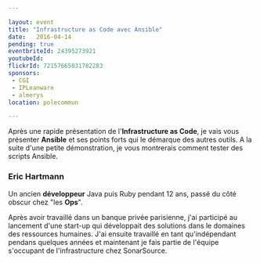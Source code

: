 ```yaml
---

layout: event
title: "Infrastructure as Code avec Ansible"
date:   2016-04-14
pending: true
eventbriteId: 24395273921
youtubeId: 
flickrId: 72157665031782283
sponsors:
 - CGI
 - IPLeanware
 - almerys
location: polecommun

---
```


Après une rapide présentation de l'**Infrastructure as Code**, je vais vous présenter **Ansible** et ses points forts qui le démarque des autres outils. 
A la suite d'une petite démonstration, je vous montrerais comment tester des scripts Ansible.

### Eric Hartmann

Un ancien **développeur** Java puis Ruby pendant 12 ans, passé du côté obscur chez "les **Ops**".

Après avoir travaillé dans un banque privée parisienne, j'ai participé au lancement d'une start-up qui développait des solutions dans le domaines des ressources humaines.
J'ai ensuite travaillé en tant qu'indépendant pendans quelques années et maintenant je fais partie de l'équipe s'occupant de l'infrastructure chez SonarSource.

